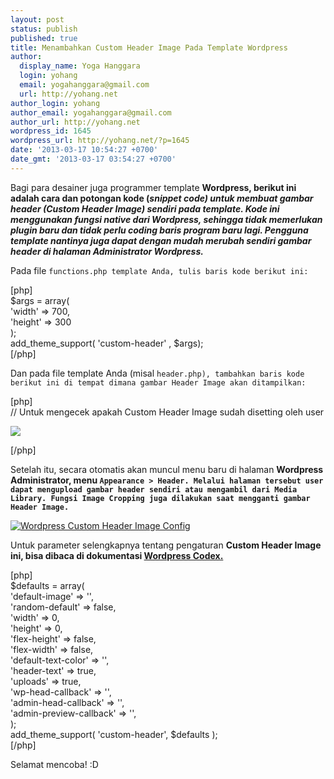 ```yaml
---
layout: post
status: publish
published: true
title: Menambahkan Custom Header Image Pada Template Wordpress
author:
  display_name: Yoga Hanggara
  login: yohang
  email: yogahanggara@gmail.com
  url: http://yohang.net
author_login: yohang
author_email: yogahanggara@gmail.com
author_url: http://yohang.net
wordpress_id: 1645
wordpress_url: http://yohang.net/?p=1645
date: '2013-03-17 10:54:27 +0700'
date_gmt: '2013-03-17 03:54:27 +0700'
---
```

Bagi para desainer juga programmer template **Wordpress, berikut ini adalah cara dan potongan kode (_snippet code) untuk membuat gambar header (Custom Header Image)&nbsp;sendiri pada template. Kode ini menggunakan fungsi native dari Wordpress, sehingga tidak memerlukan plugin baru dan tidak perlu coding baris program baru lagi. Pengguna template nantinya juga dapat dengan mudah merubah sendiri gambar header di halaman Administrator Wordpress._**

Pada file `functions.php template Anda, tulis baris kode berikut ini:`

[php]  
$args = array(  
 'width' => 700,  
 'height' => 300  
 );  
add\_theme\_support( 'custom-header' , $args);  
[/php]

Dan pada file template Anda (misal `header.php), tambahkan baris kode berikut ini di tempat dimana gambar Header Image akan ditampilkan:`

[php]  
// Untuk mengecek apakah Custom Header Image sudah disetting oleh user  
<?php if(get_header_image()): ?>  
 ![](<?php header_image(); ?>)  
<?php endif; ?>  
[/php]

Setelah itu, secara otomatis akan muncul menu baru di halaman **Wordpress Administrator, menu `Appearance > Header. Melalui halaman tersebut user dapat mengupload gambar header sendiri atau mengambil dari Media Library. Fungsi Image Cropping juga dilakukan saat mengganti gambar Header Image.`**

[![Wordpress Custom Header Image Config](http://yohang.net/wp-content/uploads/Wordpress-Custom-Header-Image-Config-700x393.png)](http://yohang.net/wp-content/uploads/Wordpress-Custom-Header-Image-Config.png)

Untuk parameter selengkapnya tentang pengaturan **Custom Header Image ini, bisa dibaca di dokumentasi [Wordpress Codex.](http://codex.wordpress.org/Custom_Headers)**

[php]  
$defaults = array(  
 'default-image' => '',  
 'random-default' => false,  
 'width' => 0,  
 'height' => 0,  
 'flex-height' => false,  
 'flex-width' => false,  
 'default-text-color' => '',  
 'header-text' => true,  
 'uploads' => true,  
 'wp-head-callback' => '',  
 'admin-head-callback' => '',  
 'admin-preview-callback' => '',  
);  
add\_theme\_support( 'custom-header', $defaults );  
[/php]

Selamat mencoba! :D

